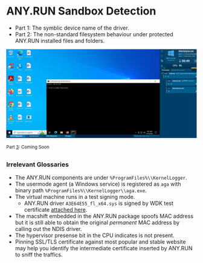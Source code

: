 # ANY.RUN Sandbox Detection

- Part 1: The symblic device name of the driver.
- Part 2: The non-standard filesystem behaviour under protected ANY.RUN installed files and folders.

![IMG](.png)

<sup>
Part <u>3</u>: Coming Soon
</sup>

### Irrelevant Glossaries

- The ANY.RUN components are under `%ProgramFiles%\\KernelLogger`.
- The usermode agent (a Windows service) is registered as `aga` with binary path `%ProgramFiles%\\KernelLogger\\aga.exe`.
- The virtual machine runs in a test signing mode.
  - ANY.RUN driver `A3E64E55_fl_x64.sys` is signed by WDK test certificate [attached here](./WDKTestCert%20SYSTEM,133087515274835630.cer).
- The macshift embedded in the ANY.RUN package spoofs MAC address but it is still able to obtain the original *permanent* MAC address by calling out the NDIS driver.
- The hypervisor presense bit in the CPU indicates is not present.
- Pinning SSL/TLS certificate against most popular and stable website may help you identify the intermediate certificate inserted by ANY.RUN to sniff the traffics.
